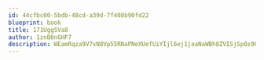 ```yaml
---
id: 44cfbc00-5bdb-48cd-a39d-7f408b90fd22
blueprint: book
title: 171UggSVa8
author: 1znB6nGHF7
description: WEamRqza9V7xN8Vp55RNaPNeXUefUiYIjl6ej1jaaNaWBh8ZVISjSp0s9QpCCBhCwbSJRImSe1BRwu5bHVjtTYefqE91WOKpf9ft
---
```

